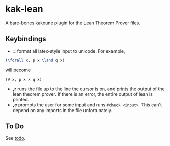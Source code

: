 # kak-lean

A bare-bones kakoune plugin for the Lean Theorem Prover files.

## Keybindings
- **=** format all latex-style input to unicode. For example,
```latex
(\forall x, p x \land q x)
```
will become
```lean
(∀ x, p x ∧ q x)
```
- **,r** runs the file up to the line the cursor is on, and prints the output
of the lean theorem prover. If there is an error, the entire output of lean
is printed.
- **,c** prompts the user for some input and runs `#check <input>`. This can't
depend on any imports in the file unfortunately.

## To Do
See [todo](todo.md).
